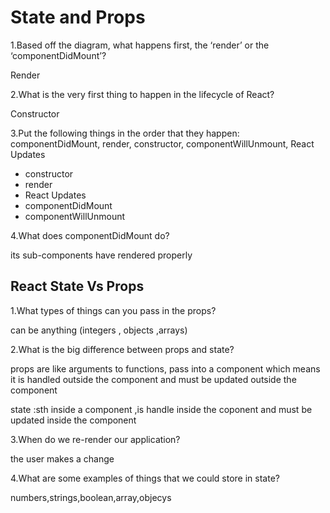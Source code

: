 # State and Props

1.Based off the diagram, what happens first, the ‘render’ or the ‘componentDidMount’?

Render

2.What is the very first thing to happen in the lifecycle of React?

Constructor

3.Put the following things in the order that they happen: componentDidMount, render, constructor, componentWillUnmount, React Updates

* constructor
* render
* React Updates
* componentDidMount
* componentWillUnmount

4.What does componentDidMount do?

its sub-components have rendered properly

## React State Vs Props

1.What types of things can you pass in the props?

can be anything (integers , objects ,arrays)

2.What is the big difference between props and state?

props are like arguments to functions, pass into a component which means it is handled outside the component and must be updated outside the component

state :sth inside a component ,is handle inside the coponent and must be updated inside the component

3.When do we re-render our application?

the user makes a change

4.What are some examples of things that we could store in state?

numbers,strings,boolean,array,objecys
